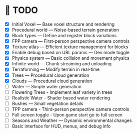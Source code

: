 # 📝 TODO

- [x] Initial Voxel — Base voxel structure and rendering
- [x] Procedural world — Noise-based terrain generation
- [x] Block types — Define and register block variations
- [x] FPP camera — First-person perspective camera controls
- [x] Texture atlas — Efficient texture management for blocks
- [x] Enable debug based on URL params — Dev mode toggle
- [x] Physics system — Basic collision and movement physics
- [x] Infinite world — Chunk streaming and unloading
- [x] Terraforming — Modify terrain in real-time
- [x] Trees — Procedural cloud generation
- [x] Clouds — Procedural cloud generation
- [ ] Water — Simple water generation
- [ ] Flowering Trees - Implement leaf variety in trees
- [ ] Realistic Water - Shader based water rendering
- [ ] Bushes — Small vegetation details
- [ ] TPP camera - Third-person perspective camera controls
- [ ] Full screen toggle - Upon game start go to full screen
- [ ] Seasons and Weather — Dynamic environmental changes
- [ ] Basic interface for HUD, menus, and debug info
